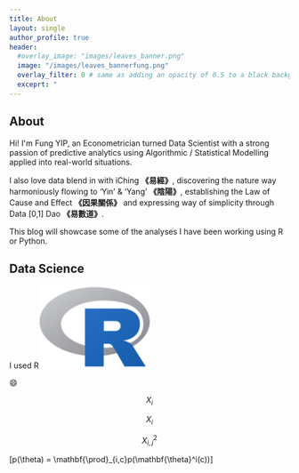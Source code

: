 ```yaml
---
title: About
layout: single
author_profile: true
header:
  #overlay_image: "images/leaves_banner.png"
  image: "/images/leaves_bannerfung.png"
  overlay_filter: 0 # same as adding an opacity of 0.5 to a black background
  exceprt: "                                                                               "                                                          
---
```


## About
Hi! I'm Fung YIP, an Econometrician turned Data Scientist with a strong passion of predictive analytics using Algorithmic / Statistical Modelling applied into real-world situations.

I also love data blend in with iChing **《易經》**, discovering the nature way harmoniously flowing to ‘Yin’ & ‘Yang’ **《陰陽》**, establishing the Law of Cause and Effect **《因果關係》** and
expressing way of simplicity through Data [0,1] Dao **《易數道》**.

This blog will showcase some of the analyses I have been working using R or Python.


## Data Science
I used R![R](/images/logo/r.png)

:smile:


$$X_i$$

$$X_{i}$$

$$X^2_{i,j}$$



\[p(\theta) = \mathbf{\prod}_{i,c}p(\mathbf{\theta}^i(c))\]
